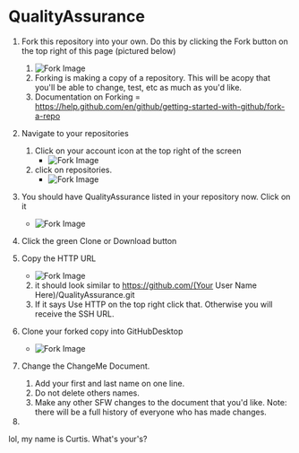 # QualityAssurance

1. Fork this repository into your own.  Do this by clicking the Fork button on the top right of this page (pictured below)
   1. ![Fork Image](Fork%20image.jpg)
   2. Forking is making a copy of a repository.  This will be acopy that you'll be able to change, test, etc as much as you'd like.
   3. Documentation on Forking = https://help.github.com/en/github/getting-started-with-github/fork-a-repo
   
2. Navigate to your repositories
   1. Click on your account icon at the top right of the screen
      * ![Fork Image](Icon.jpg)
   2. click on repositories.
      * ![Fork Image](Profile%20Repo.jpg)
      
3. You should have QualityAssurance listed in your repository now.  Click on it
   * ![Fork Image](QualityAssurance.jpg)
   
4. Click the green Clone or Download button

5. Copy the HTTP URL
   * ![Fork Image](Clone%20with%20HTTPS.jpg)
   2. it should look similar to https://github.com/(Your User Name Here)/QualityAssurance.git
   3. If it says Use HTTP on the top right click that. Otherwise you will receive the SSH URL.
   
6. Clone your forked copy into GitHubDesktop
   * ![Fork Image](QualityAssurance.jpg)
   
7. Change the ChangeMe Document. 
   1. Add your first and last name on one line.
   2. Do not delete others names.
   3. Make any other SFW changes to the document that you'd like.  Note: there will be a full history of everyone who has made changes.
10. 

lol, my name is Curtis. What's your's?
